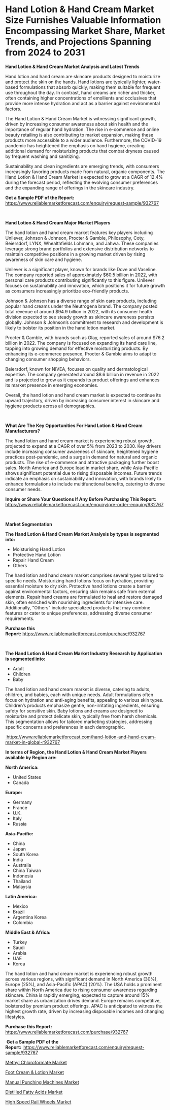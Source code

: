 <p><h1>Hand Lotion & Hand Cream Market Size Furnishes Valuable Information Encompassing Market Share, Market Trends, and Projections Spanning from 2024 to 2031</h1></p><p><strong>Hand Lotion & Hand Cream Market Analysis and Latest Trends</strong></p>
<p><p>Hand lotion and hand cream are skincare products designed to moisturize and protect the skin on the hands. Hand lotions are typically lighter, water-based formulations that absorb quickly, making them suitable for frequent use throughout the day. In contrast, hand creams are richer and thicker, often containing higher concentrations of emollients and occlusives that provide more intense hydration and act as a barrier against environmental factors.</p><p>The Hand Lotion & Hand Cream Market is witnessing significant growth, driven by increasing consumer awareness about skin health and the importance of regular hand hydration. The rise in e-commerce and online beauty retailing is also contributing to market expansion, making these products more accessible to a wider audience. Furthermore, the COVID-19 pandemic has heightened the emphasis on hand hygiene, creating additional demand for moisturizing products that combat dryness caused by frequent washing and sanitizing.</p><p>Sustainability and clean ingredients are emerging trends, with consumers increasingly favoring products made from natural, organic components. The Hand Lotion & Hand Cream Market is expected to grow at a CAGR of 12.4% during the forecast period, reflecting the evolving consumer preferences and the expanding range of offerings in the skincare industry.</p></p>
<p><strong>Get a Sample PDF of the Report:&nbsp;</strong> <a href="https://www.reliablemarketforecast.com/enquiry/request-sample/932767">https://www.reliablemarketforecast.com/enquiry/request-sample/932767</a></p>
<p>&nbsp;</p>
<p><strong>Hand Lotion & Hand Cream Major Market Players</strong></p>
<p><p>The hand lotion and hand cream market features key players including Unilever, Johnson & Johnson, Procter & Gamble, Philosophy, Coty, Beiersdorf, LYNX, Whealthfields Lohmann, and Jahwa. These companies leverage strong brand portfolios and extensive distribution networks to maintain competitive positions in a growing market driven by rising awareness of skin care and hygiene.</p><p>Unilever is a significant player, known for brands like Dove and Vaseline. The company reported sales of approximately $60.5 billion in 2022, with personal care products contributing significantly to this figure. Unilever focuses on sustainability and innovation, which positions it for future growth as consumers increasingly prioritize eco-friendly products.</p><p>Johnson & Johnson has a diverse range of skin care products, including popular hand creams under the Neutrogena brand. The company posted total revenue of around $94.9 billion in 2022, with its consumer health division expected to see steady growth as skincare awareness persists globally. Johnson & Johnson’s commitment to research and development is likely to bolster its position in the hand lotion market.</p><p>Procter & Gamble, with brands such as Olay, reported sales of around $76.2 billion in 2022. The company is focused on expanding its hand care line, tapping into growing demand for effective moisturizing products. By enhancing its e-commerce presence, Procter & Gamble aims to adapt to changing consumer shopping behaviors.</p><p>Beiersdorf, known for NIVEA, focuses on quality and dermatological expertise. The company generated around $8.6 billion in revenue in 2022 and is projected to grow as it expands its product offerings and enhances its market presence in emerging economies.</p><p>Overall, the hand lotion and hand cream market is expected to continue its upward trajectory, driven by increasing consumer interest in skincare and hygiene products across all demographics.</p></p>
<p>&nbsp;</p>
<p><strong>What Are The Key Opportunities For Hand Lotion & Hand Cream Manufacturers?</strong></p>
<p><p>The hand lotion and hand cream market is experiencing robust growth, projected to expand at a CAGR of over 5% from 2023 to 2030. Key drivers include increasing consumer awareness of skincare, heightened hygiene practices post-pandemic, and a surge in demand for natural and organic products. The rise of e-commerce and attractive packaging further boost sales. North America and Europe lead in market share, while Asia-Pacific shows significant potential due to rising disposable incomes. Future trends indicate an emphasis on sustainability and innovation, with brands likely to enhance formulations to include multifunctional benefits, catering to diverse consumer needs.</p></p>
<p><strong>Inquire or Share Your Questions If Any Before Purchasing This Report:</strong> <a href="https://www.reliablemarketforecast.com/enquiry/pre-order-enquiry/932767">https://www.reliablemarketforecast.com/enquiry/pre-order-enquiry/932767</a></p>
<p>&nbsp;</p>
<p><strong>Market Segmentation</strong></p>
<p><strong>The Hand Lotion & Hand Cream Market Analysis by types is segmented into:</strong></p>
<p><ul><li>Moisturising Hand Lotion</li><li>Protective Hand Lotion</li><li>Repair Hand Cream</li><li>Others</li></ul></p>
<p><p>The hand lotion and hand cream market comprises several types tailored to specific needs. Moisturizing hand lotions focus on hydration, providing essential moisture to dry skin. Protective hand lotions create a barrier against environmental factors, ensuring skin remains safe from external elements. Repair hand creams are formulated to heal and restore damaged skin, often enriched with nourishing ingredients for intensive care. Additionally, "Others" include specialized products that may combine features or cater to unique preferences, addressing diverse consumer requirements.</p></p>
<p><strong>Purchase this Report:&nbsp;</strong><a href="https://www.reliablemarketforecast.com/purchase/932767">https://www.reliablemarketforecast.com/purchase/932767</a></p>
<p>&nbsp;</p>
<p><strong>The Hand Lotion & Hand Cream Market Industry Research by Application is segmented into:</strong></p>
<p><ul><li>Adult</li><li>Children</li><li>Baby</li></ul></p>
<p><p>The hand lotion and hand cream market is diverse, catering to adults, children, and babies, each with unique needs. Adult formulations often focus on hydration and anti-aging benefits, appealing to various skin types. Children’s products emphasize gentle, non-irritating ingredients, ensuring safety for sensitive skin. Baby lotions and creams are designed to moisturize and protect delicate skin, typically free from harsh chemicals. This segmentation allows for tailored marketing strategies, addressing specific concerns and preferences in each demographic.</p></p>
<p><a href="https://www.reliablemarketforecast.com/hand-lotion-and-hand-cream-market-in-global-r932767">&nbsp;https://www.reliablemarketforecast.com/hand-lotion-and-hand-cream-market-in-global-r932767</a></p>
<p><strong>In terms of Region, the Hand Lotion & Hand Cream Market Players available by Region are:</strong></p>
<p>
    <p> <strong> North America: </strong>
        <ul>
            <li>United States</li>
            <li>Canada</li>
        </ul>
        </p> 
    <p> <strong> Europe: </strong>
        <ul>
            <li>Germany</li>
            <li>France</li>
            <li>U.K.</li>
            <li>Italy</li>
            <li>Russia</li>
        </ul>
        </p> 
    <p> <strong> Asia-Pacific: </strong>
        <ul>
            <li>China</li>
            <li>Japan</li>
            <li>South Korea</li>
            <li>India</li>
            <li>Australia</li>
            <li>China Taiwan</li>
            <li>Indonesia</li>
            <li>Thailand</li>
            <li>Malaysia</li>
        </ul>
        </p> 
    <p> <strong> Latin America: </strong>
        <ul>
            <li>Mexico</li>
            <li>Brazil</li>
            <li>Argentina Korea</li>
            <li>Colombia</li>
        </ul>
        </p> 
    <p> <strong> Middle East & Africa: </strong>
        <ul>
            <li>Turkey</li>
            <li>Saudi</li>
            <li>Arabia</li>
            <li>UAE</li>
            <li>Korea</li>
        </ul>
    </p>
    </p>
<p><p>The hand lotion and hand cream market is experiencing robust growth across various regions, with significant demand in North America (30%), Europe (25%), and Asia-Pacific (APAC) (20%). The USA holds a prominent share within North America due to rising consumer awareness regarding skincare. China is rapidly emerging, expected to capture around 15% market share as urbanization drives demand. Europe remains competitive, bolstered by premium product offerings. APAC is anticipated to witness the highest growth rate, driven by increasing disposable incomes and changing lifestyles.</p></p>
<p><strong>Purchase this Report: </strong><a href="https://www.reliablemarketforecast.com/purchase/932767">https://www.reliablemarketforecast.com/purchase/932767</a></p>
<p>&nbsp;<strong>Get a Sample PDF of the Report:&nbsp;&nbsp;</strong><a href="https://www.reliablemarketforecast.com/enquiry/request-sample/932767">https://www.reliablemarketforecast.com/enquiry/request-sample/932767</a></p>
<p><strong></strong></p>
<p><p><a href="https://www.linkedin.com/pulse/pioneering-growth-analyzing-global-methyl-chloroformate-market-uvzff?trackingId=i%2F5gZeZFTUmlDOEQ9tKWYw%3D%3D">Methyl Chloroformate Market</a></p><p><a href="https://github.com/sofayahoo2023/Market-Research-Report-List-6/blob/main/foot-cream-lotion-market.md">Foot Cream & Lotion Market</a></p><p><a href="https://medium.com/@maudeefields042024/the-manual-punching-machines-market-has-witnessed-significant-growth-in-recent-years-and-this-960e8a32e0a1">Manual Punching Machines Market</a></p><p><a href="https://www.linkedin.com/pulse/charting-future-comprehensive-analysis-global-distilled-fatty-bibmf?trackingId=3zmqPFyTSdmN1STkH5HNBg%3D%3D">Distilled Fatty Acids Market</a></p><p><a href="https://issuu.com/reportprime-2/docs/high-speed-rail-wheels-market-size-_822e7ebec5f380">High Speed Rail Wheels Market</a></p></p>